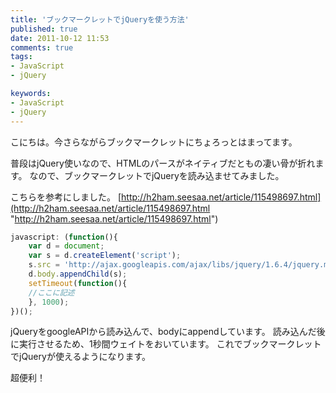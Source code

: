 ```yaml
---
title: 'ブックマークレットでjQueryを使う方法'
published: true
date: 2011-10-12 11:53
comments: true
tags:
- JavaScript
- jQuery

keywords:
- JavaScript
- jQuery
---
```

こにちは。今さらながらブックマークレットにちょろっとはまってます。

普段はjQuery使いなので、HTMLのパースがネイティブだともの凄い骨が折れます。
なので、ブックマークレットでjQueryを読み込ませてみました。

こちらを参考にしました。
[http://h2ham.seesaa.net/article/115498697.html](http://h2ham.seesaa.net/article/115498697.html "http://h2ham.seesaa.net/article/115498697.html")


```javascript
javascript: (function(){
	var d = document;
	var s = d.createElement('script');
	s.src = 'http://ajax.googleapis.com/ajax/libs/jquery/1.6.4/jquery.min.js';
	d.body.appendChild(s);
	setTimeout(function(){
	//ここに記述
	}, 1000);
})();
```

jQueryをgoogleAPIから読み込んで、bodyにappendしています。
読み込んだ後に実行させるため、1秒間ウェイトをおいています。
これでブックマークレットでjQueryが使えるようになります。

超便利！
